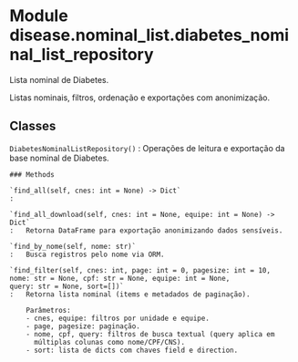 Module disease.nominal_list.diabetes_nominal_list_repository
============================================================
Lista nominal de Diabetes.

Listas nominais, filtros, ordenação e exportações com
anonimização.

Classes
-------

`DiabetesNominalListRepository()`
:   Operações de leitura e exportação da base nominal de Diabetes.

    ### Methods

    `find_all(self, cnes: int = None) ‑> Dict`
    :

    `find_all_download(self, cnes: int = None, equipe: int = None) ‑> Dict`
    :   Retorna DataFrame para exportação anonimizando dados sensíveis.

    `find_by_nome(self, nome: str)`
    :   Busca registros pelo nome via ORM.

    `find_filter(self, cnes: int, page: int = 0, pagesize: int = 10, nome: str = None, cpf: str = None, equipe: int = None, query: str = None, sort=[])`
    :   Retorna lista nominal (items e metadados de paginação).
        
        Parâmetros:
        - cnes, equipe: filtros por unidade e equipe.
        - page, pagesize: paginação.
        - nome, cpf, query: filtros de busca textual (query aplica em
          múltiplas colunas como nome/CPF/CNS).
        - sort: lista de dicts com chaves field e direction.